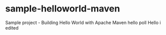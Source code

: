 # sample-helloworld-maven
Sample project - Building Hello World with Apache Maven
hello
poll
Hello i edited 
